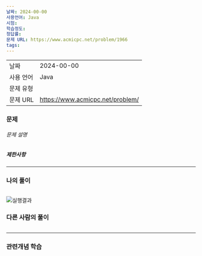 ```yaml
---
날짜: 2024-00-00
사용언어: Java
시험: 
학습정도: 
정답률: 
문제 URL: https://www.acmicpc.net/problem/1966
tags:
---
```

|        |                                  |
| ------ | -------------------------------- |
| 날짜     | 2024-00-00                       |
| 사용 언어  | Java                             |
| 문제 유형  |                                  |
| 문제 URL | https://www.acmicpc.net/problem/ |



### 문제

###### 문제 설명


##### 제한사항


---

### 나의 풀이

```java

```

![실행결과](/assets/CodingTest/B.png)
### 다른 사람의 풀이

```java

```

---
### 관련개념 학습
